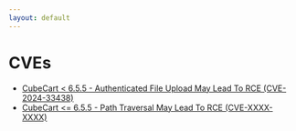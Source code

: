 ```yaml
---
layout: default
---
```


# CVEs

- <a href="./cve/cve-2024-33438.html">CubeCart < 6.5.5 - Authenticated File Upload May Lead To RCE (CVE-2024-33438)</a>
- <a href="./cve/">CubeCart <= 6.5.5 - Path Traversal May Lead To RCE (CVE-XXXX-XXXX)</a>
